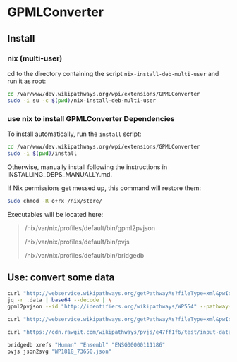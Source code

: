 # GPMLConverter

## Install

### nix (multi-user)
cd to the directory containing the script `nix-install-deb-multi-user` and run it as root:
```sh
cd /var/www/dev.wikipathways.org/wpi/extensions/GPMLConverter
sudo -i su -c $(pwd)/nix-install-deb-multi-user
```

### use nix to install GPMLConverter Dependencies

To install automatically, run the `install` script:
```sh
cd /var/www/dev.wikipathways.org/wpi/extensions/GPMLConverter
sudo -i $(pwd)/install
```

Otherwise, manually install following the instructions in INSTALLING_DEPS_MANUALLY.md.

If Nix permissions get messed up, this command will restore them:
```sh
sudo chmod -R o+rx /nix/store/
```

Executables will be located here:
> /nix/var/nix/profiles/default/bin/gpml2pvjson
>
> /nix/var/nix/profiles/default/bin/pvjs
>
> /nix/var/nix/profiles/default/bin/bridgedb

## Use: convert some data

```sh
curl "http://webservice.wikipathways.org/getPathwayAs?fileType=xml&pwId=WP554&revision=77712&format=json" | \
jq -r .data | base64 --decode | \
gpml2pvjson --id "http://identifiers.org/wikipathways/WP554" --pathway-version "77712"

curl "http://webservice.wikipathways.org/getPathwayAs?fileType=xml&pwId=WP554&revision=77712&format=xml" | xpath "*/ns1:data/text()" | base64 --decode | gpml2pvjson --id "http://identifiers.org/wikipathways/WP554" --pathway-version "77712"

curl "https://cdn.rawgit.com/wikipathways/pvjs/e47ff1f6/test/input-data/troublesome-pathways/WP1818_73650.gpml" | gpml2pvjson --id "http://identifiers.org/wikipathways/WP1818" --pathway-version "73650" > "WP1818_73650.json"

bridgedb xrefs "Human" "Ensembl" "ENSG00000111186"
pvjs json2svg "WP1818_73650.json"
```
